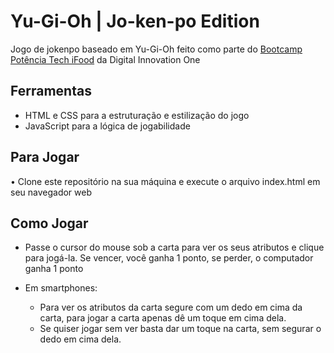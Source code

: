 # Yu-Gi-Oh | Jo-ken-po Edition

Jogo de jokenpo baseado em Yu-Gi-Oh feito como parte do [Bootcamp Potência Tech iFood](https://www.dio.me/bootcamp/potencia-tech-ifood-desenvolvimento-de-jogos) da Digital Innovation One

## Ferramentas 
- HTML e CSS para a estruturação e estilização do jogo
- JavaScript para a lógica de jogabilidade

## Para Jogar
• Clone este repositório na sua máquina e execute o arquivo index.html em seu navegador web

## Como Jogar
- Passe o cursor do mouse sob a carta para ver os seus atributos e clique para jogá-la. Se vencer, você ganha 1 ponto, se perder, o computador ganha 1 ponto

- Em smartphones:
    - Para ver os atributos da carta segure com um dedo em cima da carta, para jogar a carta apenas dê um toque em cima dela.
    - Se quiser jogar sem ver basta dar um toque na carta, sem segurar o dedo em cima dela.